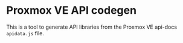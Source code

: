 # Proxmox VE API codegen

This is a tool to generate API libraries from the Proxmox VE api-docs `apidata.js` file.